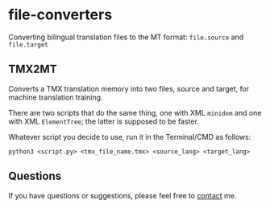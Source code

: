 # file-converters
Converting bilingual translation files to the MT format: `file.source` and `file.target`

## TMX2MT

Converts a TMX translation memory into two files, source and target, for machine translation training.

There are two scripts that do the same thing, one with XML `minidom` and one with XML `ElementTree`; the latter is supposed to be faster.

Whatever script you decide to use, run it in the Terminal/CMD as follows:
```
python3 <script.py> <tmx_file_name.tmx> <source_lang> <target_lang>
```

## Questions
If you have questions or suggestions, please feel free to [contact](https://blog.machinetranslation.io/contact/) me.

